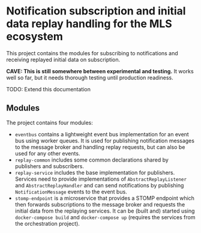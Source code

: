 # Notification subscription and initial data replay handling for the MLS ecosystem

This project contains the modules for subscribing to notifications and receiving replayed initial data on subscription.

**CAVE: This is still somewhere between experimental and testing.**
It works well so far, but it needs thorough testing until production readiness.

TODO: Extend this documentation

## Modules

The project contains four modules:

* `eventbus` contains a lightweight event bus implementation for an event bus using worker queues.
  It is used for publishing notification messages to the message broker and handling replay requests, but can also be used for any other
  events.
* `replay-common` includes some common declarations shared by publishers and subscribers.
* `replay-service` includes the base implementation for publishers.
  Services need to provide implementations of `AbstractReplayListener` and `AbstractReplayHandler` and can send notifications by publishing
  `NotificationMessage` events to the event bus.
* `stomp-endpoint` is a microservice that provides a STOMP endpoint which then forwards subscriptions to the message broker and requests the
  initial data from the replaying services.
  It can be (built and) started using `docker-compose build` and `docker-compose up` (requires the services from the orchestration project).
